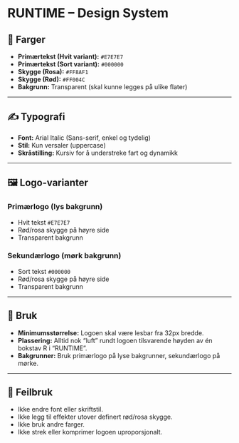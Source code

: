


# RUNTIME – Design System

## 🎨 Farger
- **Primærtekst (Hvit variant):** `#E7E7E7`  
- **Primærtekst (Sort variant):** `#000000`  
- **Skygge (Rosa):** `#FF8AF1`  
- **Skygge (Rød):** `#FF004C`  
- **Bakgrunn:** Transparent (skal kunne legges på ulike flater)

---

## ✍️ Typografi
- **Font:** Arial Italic (Sans-serif, enkel og tydelig)  
- **Stil:** Kun versaler (uppercase)  
- **Skråstilling:** Kursiv for å understreke fart og dynamikk

---

## 🖼️ Logo-varianter
### Primærlogo (lys bakgrunn)
- Hvit tekst `#E7E7E7`  
- Rød/rosa skygge på høyre side  
- Transparent bakgrunn  

### Sekundærlogo (mørk bakgrunn)
- Sort tekst `#000000`  
- Rød/rosa skygge på høyre side  
- Transparent bakgrunn  

---

## 📏 Bruk
- **Minimumsstørrelse:** Logoen skal være lesbar fra 32px bredde.  
- **Plassering:** Alltid nok “luft” rundt logoen tilsvarende høyden av én bokstav R i “RUNTIME”.  
- **Bakgrunner:** Bruk primærlogo på lyse bakgrunner, sekundærlogo på mørke.  

---

## 🚫 Feilbruk
- Ikke endre font eller skriftstil.  
- Ikke legg til effekter utover definert rød/rosa skygge.  
- Ikke bruk andre farger.  
- Ikke strek eller komprimer logoen uproporsjonalt.  